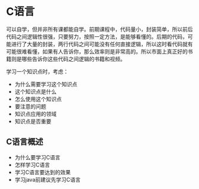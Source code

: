 # C语言

可以自学，但并非所有课都能自学。前期课程中，代码量小，封装简单，所以前后代码之间逻辑性很强，只要努力，按照一定方法，是能够看懂的。后期的代码，可能进行了大量的封装，两行代码之间可能没有任何直接逻辑，所以这时看代码就有可能很难看懂，如果有人告诉你，那么效率则是非常高的。所以市面上真正好的书籍则是哪些告诉你这些代码之间逻辑的书籍和视频。

学习一个知识点时，考虑：

- 为什么需要学习这个知识点
- 这个知识点是什么
- 怎么使用这个知识点
- 要注意的问题
- 知识点应用的领域
- 知识点是否重要

## C语言概述

- 为什么要学习C语言
- 怎样学习C语言
- 学习C语言要达到的效果
- 学习java前建议先学习C语言
